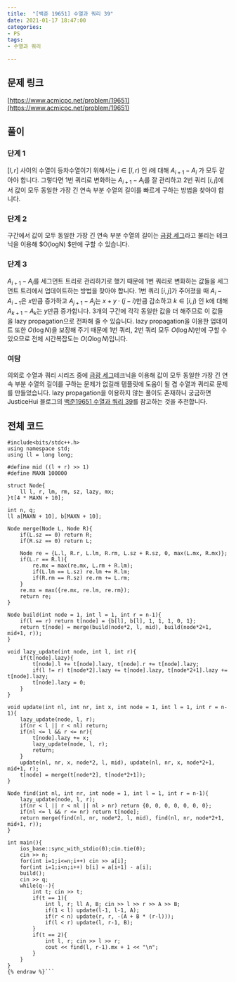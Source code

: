 ```yaml
---
title:  "[백준 19651] 수열과 쿼리 39"
date: 2021-01-17 18:47:00
categories: 
- PS
tags:
- 수열과 쿼리

---
```


## 문제 링크
[https://www.acmicpc.net/problem/19651](https://www.acmicpc.net/problem/19651)

## 풀이

### 단계 1

$[l, r]$ 사이의 수열이 등차수열이기 위해서는 $i \in [l,r)$ 인 $i$에 대해 $A_{i+1}-A_i$ 가 모두 같아야 합니다. 그렇다면 1번 쿼리로 변화하는 $A_{i+1}-A_i$를 잘 관리하고 2번 쿼리 $[i,j]$에서 값이 모두 동일한 가장 긴 연속 부분 수열의 길이를 빠르게 구하는 방법을 찾아야 합니다.

### 단계 2

구간에서 값이 모두 동일한 가장 긴 연속 부분 수열의 길이는 [금광 세그](https://www.acmicpc.net/problem/10167)라고 불리는 테크닉을 이용해 $O(logN) $만에 구할 수 있습니다.

### 단계 3

$A_{i+1}-A_i$를 세그먼트 트리로 관리하기로 했기 때문에 1번 쿼리로 변화하는 값들을 세그먼트 트리에서 업데이트하는 방법을 찾아야 합니다. 1번 쿼리 $[i, j]$가 주어졌을 때 $A_i - A_{i-1}$은 $x$만큼 증가하고 $A_{j+1}-A_j$는 $x + y ⋅ (j-i)$만큼 감소하고 $k \in [i,j)$ 인 k에 대해 $A_{k+1}-A_k$는 $y$만큼 증가합니다. 3개의 구간에 각각 동일한 값을 더 해주므로 이 값들을 lazy propagation으로 전파해 줄 수 있습니다. lazy propagation을 이용한 업데이트 또한 $O(\log N)$을 보장해 주기 때문에 1번 쿼리, 2번 쿼리 모두 $O(\log N)$만에 구할 수 있으므로 전체 시간복잡도는 $O(Q \log N)$입니다.

### 여담

의외로 수열과 쿼리 시리즈 중에 [금광 세그](https://www.acmicpc.net/problem/10167)테크닉을 이용해 값이 모두 동일한 가장 긴 연속 부분 수열의 길이를 구하는 문제가 없길래 템플릿에 도움이 될 겸 수열과 쿼리로 문제를 만들었습니다. lazy propagation을 이용하지 않는 풀이도 존재하니 궁금하면 JusticeHui 블로그의 [백준19651 수열과 쿼리 39](https://justicehui.github.io/ps/2020/09/09/BOJ19651/)를 참고하는 것을 추천합니다.

## 전체 코드
```cpp{% raw %}
#include<bits/stdc++.h>
using namespace std;
using ll = long long;

#define mid ((l + r) >> 1)
#define MAXN 100000

struct Node{
	ll l, r, lm, rm, sz, lazy, mx;
}t[4 * MAXN + 10];

int n, q;
ll a[MAXN + 10], b[MAXN + 10];

Node merge(Node L, Node R){
	if(L.sz == 0) return R;
	if(R.sz == 0) return L;

	Node re = {L.l, R.r, L.lm, R.rm, L.sz + R.sz, 0, max(L.mx, R.mx)};
	if(L.r == R.l){
		re.mx = max(re.mx, L.rm + R.lm);
		if(L.lm == L.sz) re.lm += R.lm;
		if(R.rm == R.sz) re.rm += L.rm;
	}
	re.mx = max({re.mx, re.lm, re.rm});
	return re;
}

Node build(int node = 1, int l = 1, int r = n-1){
	if(l == r) return t[node] = {b[l], b[l], 1, 1, 1, 0, 1};
	return t[node] = merge(build(node*2, l, mid), build(node*2+1, mid+1, r));
}

void lazy_update(int node, int l, int r){
	if(t[node].lazy){
		t[node].l += t[node].lazy, t[node].r += t[node].lazy;
		if(l != r) t[node*2].lazy += t[node].lazy, t[node*2+1].lazy += t[node].lazy;
		t[node].lazy = 0;
	}
}

void update(int nl, int nr, int x, int node = 1, int l = 1, int r = n-1){
	lazy_update(node, l, r);
	if(nr < l || r < nl) return;
	if(nl <= l && r <= nr){
		t[node].lazy += x;
		lazy_update(node, l, r);
		return;
	}
	update(nl, nr, x, node*2, l, mid), update(nl, nr, x, node*2+1, mid+1, r);
	t[node] = merge(t[node*2], t[node*2+1]);
}

Node find(int nl, int nr, int node = 1, int l = 1, int r = n-1){
	lazy_update(node, l, r);
    if(nr < l || r < nl || nl > nr) return {0, 0, 0, 0, 0, 0, 0};
    if(nl <= l && r <= nr) return t[node];
	return merge(find(nl, nr, node*2, l, mid), find(nl, nr, node*2+1, mid+1, r));
}

int main(){
	ios_base::sync_with_stdio(0);cin.tie(0);
	cin >> n;
	for(int i=1;i<=n;i++) cin >> a[i];
	for(int i=1;i<n;i++) b[i] = a[i+1] - a[i];
	build();
	cin >> q;
	while(q--){
		int t; cin >> t;
		if(t == 1){
			int l, r; ll A, B; cin >> l >> r >> A >> B;
			if(1 < l) update(l-1, l-1, A);
			if(r < n) update(r, r, -(A + B * (r-l)));
			if(l < r) update(l, r-1, B);
		}
		if(t == 2){
			int l, r; cin >> l >> r;
			cout << find(l, r-1).mx + 1 << "\n";
		}
	}
}
{% endraw %}```
```
